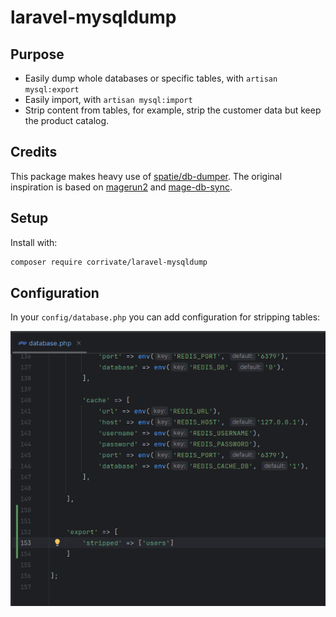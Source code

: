 # laravel-mysqldump

## Purpose

* Easily dump whole databases or specific tables, with `artisan mysql:export`
* Easily import, with `artisan mysql:import`
* Strip content from tables, for example, strip the customer data but keep the product catalog.
 

## Credits

This package makes heavy use of [spatie/db-dumper](https://github.com/spatie/db-dumper). The original inspiration is based on [magerun2](https://github.com/netz98/n98-magerun2) and [mage-db-sync](https://github.com/jellesiderius/mage-db-sync). 

## Setup

Install with: 
```bash
composer require corrivate/laravel-mysqldump
```

## Configuration
In your `config/database.php` you can add configuration for stripping tables:

![](docs/config.png)


